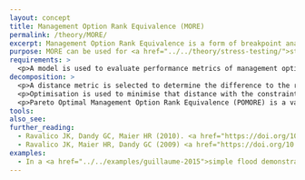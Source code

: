 ```yaml
---
layout: concept
title: Management Option Rank Equivalence (MORE)
permalink: /theory/MORE/
excerpt: Management Option Rank Equivalence is a form of breakpoint analysis that reports the changes in each variable required to change the preferred management option.
purpose: MORE can be used for <a href="../../theory/stress-testing/">stress testing</a> of a preferred management option. It is a form of <a href="../../theory/breakpoint-analysis/">breakpoint analysis</a>, i.e. it focuses on values or scenarios for which a conclusion changes.
requirements: >
  <p>A model is used to evaluate performance metrics of management options in different model scenarios (expressed in terms of parameter combinations). A reference model scenario is required, e.g. that best fits historical data.</p>
decomposition: >
  <p>A distance metric is selected to determine the difference to the reference model parameters, e.g. a normalised Euclidean distance evaluates change in parameters relative to their maximum and minimum values.</p>
  <p>Optimisation is used to minimise that distance with the constraint that the optimised parameters yield a different preferred management option to the reference model (i.e. reverse the rank of the options).</p>
  <p>Pareto Optimal Management Option Rank Equivalence (POMORE) is a variant where the distances for each parameter are optimised separately as a multi-objective optimisation rather than specifying a distance metric. This yields a set of closest scenarios rather than just one.</p>
tools:
also_see:
further_reading:
  - Ravalico JK, Dandy GC, Maier HR (2010). <a href="https://doi.org/10.1016/j.envsoft.2009.06.012">Management Option Rank Equivalence (MORE) – A new method of sensitivity analysis for decision-making</a>. Environmental Modelling & Software, 25(2), 171–181. doi:10.1016/j.envsoft.2009.06.012
  - Ravalico JK, Maier HR, Dandy GC (2009) <a href="https://doi.org/10.1016/j.ress.2009.01.009">Sensitivity analysis for decision-making using the MORE method—A Pareto approach</a>. Reliability Engineering & System Safety, 94(7), 1229–1237. doi:10.1016/j.ress.2009.01.009
examples:
  - In a <a href="../../examples/guillaume-2015">simple flood demonstration problem</a> answering the question "Will regular flooding of ecological assets occur?", POMORE is applied to identify model scenarios where the answer changes.
---
```

